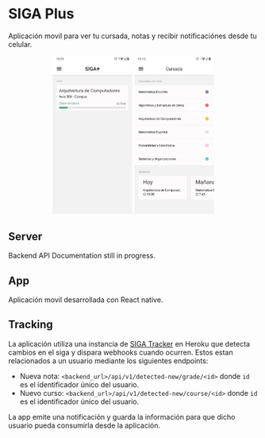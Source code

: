 # SIGA Plus

Aplicación movil para ver tu cursada, notas y recibir notificaciónes desde tu celular.

<p align="middle">
<img  width="32%" src="https://github.com/nicomigueles/siga-plus/blob/master/assets/home_screen.jpg">
<img  width="32%" src="https://github.com/nicomigueles/siga-plus/blob/master/assets/cursada_screen.jpg">
</p>

## Server

Backend API Documentation still in progress.

## App

Aplicación movil desarrollada con React native.

## Tracking

La aplicación utiliza una instancia de [SIGA Tracker](https://github.com/NicoMigueles/siga-tracker) en Heroku que detecta cambios en el siga y dispara webhooks cuando ocurren. Estos estan relacionados a un usuario mediante los siguientes endpoints:

- Nueva nota: `<backend_url>/api/v1/detected-new/grade/<id>` donde `id` es el identificador único del usuario.
- Nuevo curso: `<backend_url>/api/v1/detected-new/course/<id>` donde `id` es el identificador único del usuario.

La app emite una notificación y guarda la información para que dicho usuario pueda consumirla desde la aplicación.
